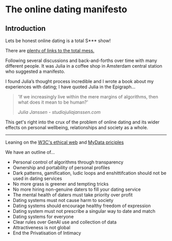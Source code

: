 # The online dating manifesto

## Introduction

Lets be honest online dating is a total S*** show!

There are [plenty of links to the total mess.](https://raindrop.io/cubicgarden/dating-and-intimacy-worries-47875973)

Following several discussions and back-and-forths over time with many different people.
It was Julia in a coffee shop in Amsterdam central station who suggested a manifesto.

I found Julia’s thought process incredible and I wrote a book about my experiences with dating; I have quoted Julia in the Epigraph…

> 'If we increasingly live within the mere margins of algorithms, then what does it mean to be human?'
> 
> _Julia Janssen - studiojuliajanssen.com_

This get's right into the crux of the problem of online dating and its wider effects on personal wellbeing, relationships and society as a whole.

---

Leaning on the [W3C's ethical web](https://www.w3.org/TR/ethical-web-principles/) and [MyData priciples](https://mydata.org/about/purposes-principles/)  

We have an outline of...

* Personal control of algorithms through transparency
* Ownership and portability of personal profiles
* Dark patterns, gamification, ludic loops and enshittifcation should not be used in dating services
* No more grass is greener and tempting tricks
* No more hiring non-genuine daters to fill your dating service
* The mental health of daters must take priority over profit
* Dating systems must not cause harm to society
* Dating systems should encourage healthy freedom of expression 
* Dating system must not prescribe a singular way to date and match
* Dating systems for everyone
* Clear rules over GenAI use and collection of data
* Attractiveness is not global
* End the Privatisation of Intimacy

